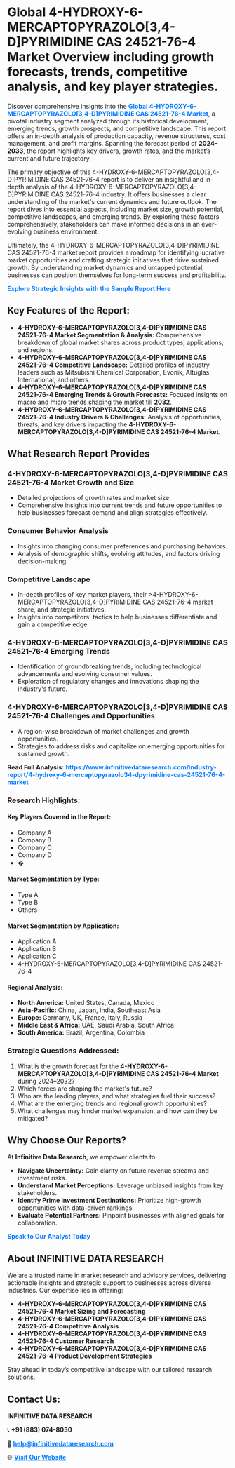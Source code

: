 <h1>Global 4-HYDROXY-6-MERCAPTOPYRAZOLO[3,4-D]PYRIMIDINE CAS 24521-76-4 Market Overview including growth forecasts, trends, competitive analysis, and key player strategies.</h1>
<p>
Discover comprehensive insights into the 
<a href="https://www.infinitivedataresearch.com/industry-report/4-hydroxy-6-mercaptopyrazolo34-dpyrimidine-cas-24521-76-4-market" rel="dofollow" style="color: #007BFF; text-decoration: none;"><strong>Global 4-HYDROXY-6-MERCAPTOPYRAZOLO[3,4-D]PYRIMIDINE CAS 24521-76-4 Market</strong></a>, a pivotal industry segment analyzed through its historical development, emerging trends, growth prospects, and competitive landscape. This report offers an in-depth analysis of production capacity, revenue structures, cost management, and profit margins. Spanning the forecast period of <strong>2024–2033</strong>, the report highlights key drivers, growth rates, and the market’s current and future trajectory.
</p>
<p>
The primary objective of this 4-HYDROXY-6-MERCAPTOPYRAZOLO[3,4-D]PYRIMIDINE CAS 24521-76-4 report is to deliver an insightful and in-depth analysis of the 4-HYDROXY-6-MERCAPTOPYRAZOLO[3,4-D]PYRIMIDINE CAS 24521-76-4 industry. It offers businesses a clear understanding of the market's current dynamics and future outlook. The report dives into essential aspects, including market size, growth potential, competitive landscapes, and emerging trends. By exploring these factors comprehensively, stakeholders can make informed decisions in an ever-evolving business environment.
</p>
<p>
Ultimately, the 4-HYDROXY-6-MERCAPTOPYRAZOLO[3,4-D]PYRIMIDINE CAS 24521-76-4 market report provides a roadmap for identifying lucrative market opportunities and crafting strategic initiatives that drive sustained growth. By understanding market dynamics and untapped potential, businesses can position themselves for long-term success and profitability.
</p>
<p>
<a href="https://www.infinitivedataresearch.com/request-sample/reportId=101978" style="color: #007BFF; text-decoration: none;"><strong>Explore Strategic Insights with the Sample Report Here</strong></a>
</p>

<h2>Key Features of the Report:</h2>
<ul>
<li><strong>4-HYDROXY-6-MERCAPTOPYRAZOLO[3,4-D]PYRIMIDINE CAS 24521-76-4 Market Segmentation & Analysis:</strong> Comprehensive breakdown of global market shares across product types, applications, and regions.</li>
<li><strong>4-HYDROXY-6-MERCAPTOPYRAZOLO[3,4-D]PYRIMIDINE CAS 24521-76-4 Competitive Landscape:</strong> Detailed profiles of industry leaders such as Mitsubishi Chemical Corporation, Evonik, Altuglas International, and others.</li>
<li><strong>4-HYDROXY-6-MERCAPTOPYRAZOLO[3,4-D]PYRIMIDINE CAS 24521-76-4 Emerging Trends & Growth Forecasts:</strong> Focused insights on macro and micro trends shaping the market till <strong>2032</strong>.</li>
<li><strong>4-HYDROXY-6-MERCAPTOPYRAZOLO[3,4-D]PYRIMIDINE CAS 24521-76-4 Industry Drivers & Challenges:</strong> Analysis of opportunities, threats, and key drivers impacting the <strong>4-HYDROXY-6-MERCAPTOPYRAZOLO[3,4-D]PYRIMIDINE CAS 24521-76-4 Market</strong>.</li>
</ul>

<h2>What Research Report Provides</h2>
<h3>4-HYDROXY-6-MERCAPTOPYRAZOLO[3,4-D]PYRIMIDINE CAS 24521-76-4 Market Growth and Size</h3>
<ul>
<li>Detailed projections of growth rates and market size.</li>
<li>Comprehensive insights into current trends and future opportunities to help businesses forecast demand and align strategies effectively.</li>
</ul>

<h3>Consumer Behavior Analysis</h3>
<ul>
<li>Insights into changing consumer preferences and purchasing behaviors.</li>
<li>Analysis of demographic shifts, evolving attitudes, and factors driving decision-making.</li>
</ul>

<h3>Competitive Landscape</h3>
<ul>
<li>In-depth profiles of key market players, their >4-HYDROXY-6-MERCAPTOPYRAZOLO[3,4-D]PYRIMIDINE CAS 24521-76-4 market share, and strategic initiatives.</li>
<li>Insights into competitors' tactics to help businesses differentiate and gain a competitive edge.</li>
</ul>

<h3>4-HYDROXY-6-MERCAPTOPYRAZOLO[3,4-D]PYRIMIDINE CAS 24521-76-4 Emerging Trends</h3>
<ul>
<li>Identification of groundbreaking trends, including technological advancements and evolving consumer values.</li>
<li>Exploration of regulatory changes and innovations shaping the industry's future.</li>
</ul>

<h3>4-HYDROXY-6-MERCAPTOPYRAZOLO[3,4-D]PYRIMIDINE CAS 24521-76-4 Challenges and Opportunities</h3>
<ul>
<li>A region-wise breakdown of market challenges and growth opportunities.</li>
<li>Strategies to address risks and capitalize on emerging opportunities for sustained growth.</li>
</ul>
<p><strong>Read Full Analysis:</strong> <a href="https://www.infinitivedataresearch.com/industry-report/4-hydroxy-6-mercaptopyrazolo34-dpyrimidine-cas-24521-76-4-market" rel="dofollow" style="color: #007BFF; text-decoration: none;"><strong>https://www.infinitivedataresearch.com/industry-report/4-hydroxy-6-mercaptopyrazolo34-dpyrimidine-cas-24521-76-4-market</strong></a></p>
<h3>Research Highlights:</h3>
<h4>Key Players Covered in the Report:</h4>
<ul><li>Company A</li><li>Company B</li><li>Company C</li><li>Company D</li><li>�</li></ul>
<h4>Market Segmentation by Type:</h4>
<ul><li>Type A</li><li>Type B</li><li>Others</li></ul>
<h4>Market Segmentation by Application:</h4>
<ul><li>Application A</li><li>Application B</li><li>Application C</li><li>4-HYDROXY-6-MERCAPTOPYRAZOLO[3,4-D]PYRIMIDINE CAS 24521-76-4</li></ul>

<h4>Regional Analysis:</h4>
<ul>
<li><strong>North America:</strong> United States, Canada, Mexico</li>
<li><strong>Asia-Pacific:</strong> China, Japan, India, Southeast Asia</li>
<li><strong>Europe:</strong> Germany, UK, France, Italy, Russia</li>
<li><strong>Middle East & Africa:</strong> UAE, Saudi Arabia, South Africa</li>
<li><strong>South America:</strong> Brazil, Argentina, Colombia</li>
</ul>

<h3>Strategic Questions Addressed:</h3>
<ol>
<li>What is the growth forecast for the <strong>4-HYDROXY-6-MERCAPTOPYRAZOLO[3,4-D]PYRIMIDINE CAS 24521-76-4 Market</strong> during 2024–2032?</li>
<li>Which forces are shaping the market's future?</li>
<li>Who are the leading players, and what strategies fuel their success?</li>
<li>What are the emerging trends and regional growth opportunities?</li>
<li>What challenges may hinder market expansion, and how can they be mitigated?</li>
</ol>

<h2>Why Choose Our Reports?</h2>
<p>At <strong>Infinitive Data Research</strong>, we empower clients to:</p>
<ul>
<li><strong>Navigate Uncertainty:</strong> Gain clarity on future revenue streams and investment risks.</li>
<li><strong>Understand Market Perceptions:</strong> Leverage unbiased insights from key stakeholders.</li>
<li><strong>Identify Prime Investment Destinations:</strong> Prioritize high-growth opportunities with data-driven rankings.</li>
<li><strong>Evaluate Potential Partners:</strong> Pinpoint businesses with aligned goals for collaboration.</li>
</ul>
<p><a href="https://www.infinitivedataresearch.com/industry-report/4-hydroxy-6-mercaptopyrazolo34-dpyrimidine-cas-24521-76-4-market" rel="dofollow" style="color: #007BFF; text-decoration: none;"><strong>Speak to Our Analyst Today</strong></a></p>

<h2>About INFINITIVE DATA RESEARCH</h2>
<p>We are a trusted name in market research and advisory services, delivering actionable insights and strategic support to businesses across diverse industries. Our expertise lies in offering:</p>
<ul>
<li><strong>4-HYDROXY-6-MERCAPTOPYRAZOLO[3,4-D]PYRIMIDINE CAS 24521-76-4 Market Sizing and Forecasting</strong></li>
<li><strong>4-HYDROXY-6-MERCAPTOPYRAZOLO[3,4-D]PYRIMIDINE CAS 24521-76-4 Competitive Analysis</strong></li>
<li><strong>4-HYDROXY-6-MERCAPTOPYRAZOLO[3,4-D]PYRIMIDINE CAS 24521-76-4 Customer Research</strong></li>
<li><strong>4-HYDROXY-6-MERCAPTOPYRAZOLO[3,4-D]PYRIMIDINE CAS 24521-76-4 Product Development Strategies</strong></li>
</ul>
<p>Stay ahead in today’s competitive landscape with our tailored research solutions.</p>

<h2>Contact Us:</h2>
<p><strong>INFINITIVE DATA RESEARCH</strong></p>
<p>📞 <strong>+91 (883) 074-8030</strong></p>
<p>📧 <strong><a href="mailto:help@infinitivedataresearch.com" style="color: #007BFF;">help@infinitivedataresearch.com</a></strong></p>
<p>🌐 <strong><a href="https://www.infinitivedataresearch.com" rel="dofollow" style="color: #007BFF;">Visit Our Website</a></strong></p>
